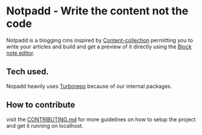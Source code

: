 # Notpadd - Write the content not the code

Notpadd is a blogging cms inspired by [Content-collection](https://content-collections.dev) permitting you to write your articles and build and get a preview of it directly using the [Block note editor](https://www.blocknotejs.org/).

## Tech used.

Nopadd heavily uses [Turborepo](https://turbo.build) because of our internal packages.

## How to contribute

visit the [CONTRIBUTING.md](/CONTRIBUTING.md) for more guidelines on how to setup the project and get it running on localhost.
